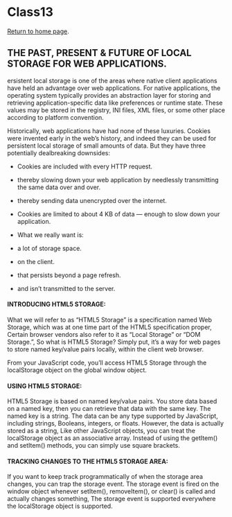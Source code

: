 # Class13 

[Return to home page](https://momansi96.github.io/reading-notes/). 

## THE PAST, PRESENT & FUTURE OF LOCAL STORAGE FOR WEB APPLICATIONS. 

ersistent local storage is one of the areas where native client applications have held an advantage over web applications. For native applications, the operating system typically provides an abstraction layer for storing and retrieving application-specific data like preferences or runtime state. These values may be stored in the registry, INI files, XML files, or some other place according to platform convention. 

Historically, web applications have had none of these luxuries. Cookies were invented early in the web’s history, and indeed they can be used for persistent local storage of small amounts of data. But they have three potentially dealbreaking downsides:

* Cookies are included with every HTTP request. 
 
 * thereby slowing down your web application by needlessly transmitting the same data over and over.
 * thereby sending data unencrypted over the internet.
 * Cookies are limited to about 4 KB of data — enough to slow down your application. 

* What we really want is: 
 
 * a lot of storage space.
 * on the client.
 * that persists beyond a page refresh.
 * and isn’t transmitted to the server. 

#### INTRODUCING HTML5 STORAGE: 

What we will refer to as “HTML5 Storage” is a specification named Web Storage, which was at one time part of the HTML5 specification proper, Certain browser vendors also refer to it as “Local Storage” or “DOM Storage.”, So what is HTML5 Storage? Simply put, it’s a way for web pages to store named key/value pairs locally, within the client web browser. 

From your JavaScript code, you’ll access HTML5 Storage through the localStorage object on the global window object. 

#### USING HTML5 STORAGE: 

HTML5 Storage is based on named key/value pairs. You store data based on a named key, then you can retrieve that data with the same key. The named key is a string. The data can be any type supported by JavaScript, including strings, Booleans, integers, or floats. However, the data is actually stored as a string, Like other JavaScript objects, you can treat the localStorage object as an associative array. Instead of using the getItem() and setItem() methods, you can simply use square brackets. 

#### TRACKING CHANGES TO THE HTML5 STORAGE AREA: 

If you want to keep track programmatically of when the storage area changes, you can trap the storage event. The storage event is fired on the window object whenever setItem(), removeItem(), or clear() is called and actually changes something, The storage event is supported everywhere the localStorage object is supported. 








